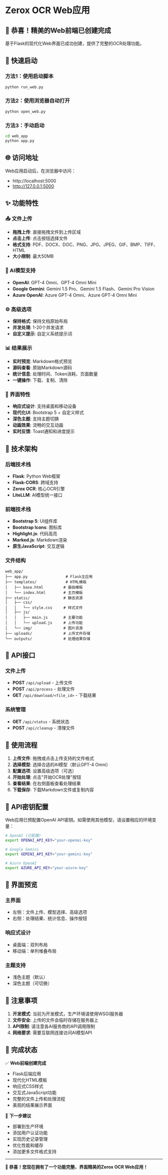 # Zerox OCR Web应用

## 🎉 恭喜！精美的Web前端已创建完成

基于Flask的现代化Web界面已成功创建，提供了完整的OCR处理功能。

## 🚀 快速启动

### 方法1：使用启动脚本
```bash
python run_web.py
```

### 方法2：使用浏览器自动打开
```bash
python open_web.py
```

### 方法3：手动启动
```bash
cd web_app
python app.py
```

## 🌐 访问地址

Web应用启动后，在浏览器中访问：
- http://localhost:5000
- http://127.0.0.1:5000

## ✨ 功能特性

### 📤 文件上传
- **拖拽上传**: 直接拖拽文件到上传区域
- **点击上传**: 点击按钮选择文件
- **格式支持**: PDF、DOCX、DOC、PNG、JPG、JPEG、GIF、BMP、TIFF、HTML
- **大小限制**: 最大50MB

### 🤖 AI模型支持
- **OpenAI**: GPT-4 Omni、GPT-4 Omni Mini
- **Google Gemini**: Gemini 1.5 Pro、Gemini 1.5 Flash、Gemini Pro Vision
- **Azure OpenAI**: Azure GPT-4 Omni、Azure GPT-4 Omni Mini

### ⚙️ 高级选项
- **保持格式**: 保持文档原始布局
- **并发处理**: 1-20个并发请求
- **自定义提示**: 自定义系统提示词

### 📊 结果展示
- **实时预览**: Markdown格式预览
- **源码查看**: 原始Markdown源码
- **统计信息**: 处理时间、Token消耗、页面数量
- **一键操作**: 下载、复制、清除

### 🎨 界面特性
- **响应式设计**: 支持桌面和移动设备
- **现代化UI**: Bootstrap 5 + 自定义样式
- **深色主题**: 支持主题切换
- **动画效果**: 流畅的交互动画
- **实时反馈**: Toast通知和进度提示

## 🔧 技术架构

### 后端技术栈
- **Flask**: Python Web框架
- **Flask-CORS**: 跨域支持
- **Zerox OCR**: 核心OCR引擎
- **LiteLLM**: AI模型统一接口

### 前端技术栈
- **Bootstrap 5**: UI组件库
- **Bootstrap Icons**: 图标库
- **Highlight.js**: 代码高亮
- **Marked.js**: Markdown渲染
- **原生JavaScript**: 交互逻辑

### 文件结构
```
web_app/
├── app.py                 # Flask主应用
├── templates/             # HTML模板
│   ├── base.html         # 基础模板
│   └── index.html        # 主页模板
├── static/               # 静态资源
│   ├── css/
│   │   └── style.css     # 样式文件
│   ├── js/
│   │   ├── main.js       # 主要功能
│   │   └── upload.js     # 上传功能
│   └── img/              # 图片资源
├── uploads/              # 上传文件存储
└── outputs/              # 处理结果存储
```

## 🔑 API接口

### 文件上传
- **POST** `/api/upload` - 上传文件
- **POST** `/api/process` - 处理文件
- **GET** `/api/download/<file_id>` - 下载结果

### 系统管理
- **GET** `/api/status` - 系统状态
- **POST** `/api/cleanup` - 清理文件

## 🎯 使用流程

1. **上传文件**: 拖拽或点击上传支持的文件格式
2. **选择模型**: 选择合适的AI模型（默认GPT-4 Omni）
3. **配置选项**: 设置高级选项（可选）
4. **开始处理**: 点击"开始OCR处理"按钮
5. **查看结果**: 在右侧面板查看处理结果
6. **下载保存**: 下载Markdown文件或复制内容

## 🔐 API密钥配置

Web应用已预配置OpenAI API密钥。如需使用其他模型，请设置相应的环境变量：

```bash
# OpenAI (已配置)
export OPENAI_API_KEY="your-openai-key"

# Google Gemini
export GEMINI_API_KEY="your-gemini-key"

# Azure OpenAI
export AZURE_API_KEY="your-azure-key"
```

## 🎨 界面预览

### 主界面
- 左侧：文件上传、模型选择、高级选项
- 右侧：处理结果、统计信息、操作按钮

### 响应式设计
- 桌面端：双列布局
- 移动端：单列堆叠布局

### 主题支持
- 浅色主题（默认）
- 深色主题（可切换）

## 🚨 注意事项

1. **开发模式**: 当前为开发模式，生产环境请使用WSGI服务器
2. **文件安全**: 上传的文件会临时存储在服务器上
3. **API限制**: 请注意各AI服务商的API调用限制
4. **网络要求**: 需要互联网连接访问AI模型API

## 🎊 完成状态

✅ **Web前端创建完成**
- Flask后端应用
- 现代化HTML模板
- 响应式CSS样式
- 交互式JavaScript功能
- 完整的文件上传和处理流程
- 美观的结果展示界面

🎯 **下一步建议**
- 部署到生产环境
- 添加用户认证功能
- 实现历史记录管理
- 优化性能和缓存
- 添加更多文件格式支持

---

**🎉 恭喜！您现在拥有了一个功能完整、界面精美的Zerox OCR Web应用！**
